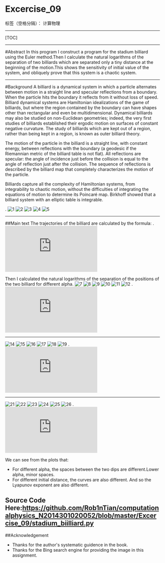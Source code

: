 ﻿# Excercise_09

标签（空格分隔）： 计算物理

---

[TOC]

---
#Abstract
In this program I construct a program for the stadium billiard using the Euler method.Then I calculate the natural logarithms of the separation of two billiards which are separated only a tiny distance at the beginning of the motion.This shows the sensitivity of initial value of the system, and obliquely prove that this system is a chaotic system.

---
#Background
A billiard is a dynamical system in which a particle alternates between motion in a straight line and specular reflections from a boundary. When the particle hits the boundary it reflects from it without loss of speed. Billiard dynamical systems are Hamiltonian idealizations of the game of billiards, but where the region contained by the boundary can have shapes other than rectangular and even be multidimensional. Dynamical billiards may also be studied on non-Euclidean geometries; indeed, the very first studies of billiards established their ergodic motion on surfaces of constant negative curvature. The study of billiards which are kept out of a region, rather than being kept in a region, is known as outer billiard theory.

The motion of the particle in the billiard is a straight line, with constant energy, between reflections with the boundary (a geodesic if the Riemannian metric of the billiard table is not flat). All reflections are specular: the angle of incidence just before the collision is equal to the angle of reflection just after the collision. The sequence of reflections is described by the billiard map that completely characterizes the motion of the particle.

Billiards capture all the complexity of Hamiltonian systems, from integrability to chaotic motion, without the difficulties of integrating the equations of motion to determine its Poincaré map. Birkhoff showed that a billiard system with an elliptic table is integrable.

.
![1](https://github.com/Rob1nTian/computationalphysics_N2014301020052/blob/master/Excercise_09/Excercise_08_additional_pics/1.png)
![2](https://github.com/Rob1nTian/computationalphysics_N2014301020052/blob/master/Excercise_09/Excercise_08_additional_pics/2.png)
![3](https://github.com/Rob1nTian/computationalphysics_N2014301020052/blob/master/Excercise_09/Excercise_08_additional_pics/3.png)
![4](https://github.com/Rob1nTian/computationalphysics_N2014301020052/blob/master/Excercise_09/Excercise_08_additional_pics/4.jpg)
![5](https://github.com/Rob1nTian/computationalphysics_N2014301020052/blob/master/Excercise_09/Excercise_08_additional_pics/5.jpg)

---
##Main text
The trajectories of the billiard are calculated by the formula:
.
![6](http://latex.codecogs.com/gif.latex?v_%7Bi%2C%5Cperp%20%7D%3D%28v_i%20%5Ccdot%20%5Chat%20n%29%5Chat%20n%20%5C%5C%20v_%7Bi%2C%5Cparallel%20%7D%20%3D%20v_i%20-%20v_%7Bi%2C%5Cperp%7D%20%5C%5C%20v_%7Bf%2C%5Cperp%7D%3D-v_%7Bi%2C%5Cperp%20%7D%5C%5C%20v_%7Bf%2C%5Cparallel%20%7D%20%3Dv_%7Bi%2C%5Cparallel%20%7D)

Then I calculated the natural logarithms of the separation of the positions of the two billiard for different alpha.
![7](https://github.com/Rob1nTian/computationalphysics_N2014301020052/blob/master/Excercise_09/1.png)
![8](https://github.com/Rob1nTian/computationalphysics_N2014301020052/blob/master/Excercise_09/2.png)
![9](https://github.com/Rob1nTian/computationalphysics_N2014301020052/blob/master/Excercise_09/3.png)
![10](https://github.com/Rob1nTian/computationalphysics_N2014301020052/blob/master/Excercise_09/4.png)
![11](https://github.com/Rob1nTian/computationalphysics_N2014301020052/blob/master/Excercise_09/5.png)
![12](https://github.com/Rob1nTian/computationalphysics_N2014301020052/blob/master/Excercise_09/6.png)
.
![13](http://latex.codecogs.com/gif.latex?%5Calpha%20%3D%200.01%20%5Cquad%20%5Clambda%20%3D%200.051)

---

![14](https://github.com/Rob1nTian/computationalphysics_N2014301020052/blob/master/Excercise_09/7.png)
![15](https://github.com/Rob1nTian/computationalphysics_N2014301020052/blob/master/Excercise_09/8.png)
![16](https://github.com/Rob1nTian/computationalphysics_N2014301020052/blob/master/Excercise_09/9.png)
![17](https://github.com/Rob1nTian/computationalphysics_N2014301020052/blob/master/Excercise_09/10.png)
![18](https://github.com/Rob1nTian/computationalphysics_N2014301020052/blob/master/Excercise_09/11.png)
![19](https://github.com/Rob1nTian/computationalphysics_N2014301020052/blob/master/Excercise_09/12.png)
.
![20](http://latex.codecogs.com/gif.latex?%5Calpha%20%3D%200.001%20%5Cquad%20%5Clambda%20%3D%200.000479)

---

![21](https://github.com/Rob1nTian/computationalphysics_N2014301020052/blob/master/Excercise_09/13.png)
![22](https://github.com/Rob1nTian/computationalphysics_N2014301020052/blob/master/Excercise_09/14.png)
![23](https://github.com/Rob1nTian/computationalphysics_N2014301020052/blob/master/Excercise_09/15.png)
![24](https://github.com/Rob1nTian/computationalphysics_N2014301020052/blob/master/Excercise_09/16.png)
![25](https://github.com/Rob1nTian/computationalphysics_N2014301020052/blob/master/Excercise_09/17.png)
![26](https://github.com/Rob1nTian/computationalphysics_N2014301020052/blob/master/Excercise_09/18.png)
.
![27](http://latex.codecogs.com/gif.latex?%5Calpha%20%3D%200.05%20%5Cquad%20%5Clambda%20%3D%200.0600)

We can see from the plots that:

+ For different alpha, the spaces between the two dips are different.Lower alpha, minor spaces.
+ For different initial distance, the curves are also different. And so the Lyapunov exponent are also different.

Source Code Here:https://github.com/Rob1nTian/computationalphysics_N2014301020052/blob/master/Excercise_09/stadium_biilliard.py
---
##Acknowledgement
+ Thanks for the author's systematic guidence in the book.
+ Thanks for the Bing search engine for providing the image in this assignment.




